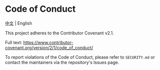 # Code of Conduct

[中文](/CODE_OF_CONDUCT.md) | English

This project adheres to the Contributor Covenant v2.1.

Full text: https://www.contributor-covenant.org/version/2/1/code_of_conduct/

To report violations of the Code of Conduct, please refer to `SECURITY.md` or contact the maintainers via the repository's Issues page.
